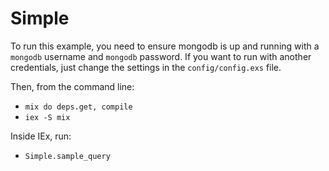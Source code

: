 # Simple

To run this example, you need to ensure mongodb is up and running with a
`mongodb` username and `mongodb` password. If you want to run with another
credentials, just change the settings in the `config/config.exs` file.

Then, from the command line:

* `mix do deps.get, compile`
* `iex -S mix`

Inside IEx, run:

* `Simple.sample_query`
